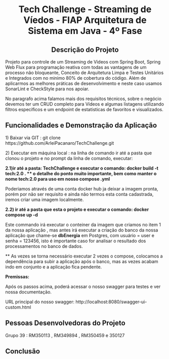 <html>
   <head></head>
   <body >
<h1 align="center"> <strong> Tech Challenge -  Streaming de Víedos - FIAP Arquitetura de Sistema em Java - 4º Fase</strong> </h1>
<p></p>
<p></p>

<h2  align="center"><strong>Descrição do Projeto </strong></h2>
<p></p>

<p>Projeto para controle de um Streaming de Videos com Spring Boot, Spring Web Flux para programação reativa com todas as vantagens de um processo não bloqueante, Conceito de Arquitetura Limpa e Testes Unitários e Integrados com no minimo 80% de cobertura do código. Além de aplicarmos as melhores práticas de desenvolvimento e neste caso usamos SonarLint e CheckStyle para nos apoiar.</p>
<p></p>
<p>No paragrafo acima falamos mais dos requisitos técnicos, sobre o negócio devemos ter um CRUD completo para Vídeos e algumas listagens utilizando filtros especificos e um endpoint de estatisticas de favoritos e visualizados.</p>
<h2><strong>Funcionalidades e Demonstração da Aplicação</strong></h2>
<p></p>
<p> 1) Baixar via GIT : git clone https://github.com/ArleiPacanaro/TechChallenge.git</p> 
<p></p>
<p> 2) Executar em máquina local : na linha de comando ir até a pasta que clonou o projeto e no prompt da linha de comando, executar: 
<p><b> 2.1)ir até a pasta: TechChallenge e  executar o comando: docker build -t tech:2.0 . ** o detalhe do ponto muito importante, bem como manter o nome tech:2.0 para uso em nosso compose .yml</b> </p> 
<p> Poderiamos através de uma conta docker hub ja deixar a imagem pronta, porém por não ser requisito e ainda não termos esta conta cadastrada, iremos criar uma imagem localmente.</p>
<p><b> 2.2)  ir até a pasta que esta o projeto e executar o comando: docker compose up -d </b> </p> 
<p>Este commando irá executar o conteiner da imagem que criamos no item 1 da nossa aplicação , mas antes irá executar a criação do banco da nossa aplicação que chame-se <b>dbEnergia</b>  em Postgres, com usuário = user e senha = 123456, isto é importante caso for analisar o resultado dos processamentos no banco de dados.</p>
<p> ** As vezes se torna necessário executar 2 vezes o compose, colocamos a dependência para subir a  aplicação após o banco, mas as vezes acabam indo em conjunto e a aplicação fica pendente.</p>
<p><b>Premissas: </b></p> 
<p></p>
<p>Após os passos acima, poderá acessar o nosso swagger para testes e ver nossa documentação.</p>
<p>URL principal do nosso swagger: http://localhost:8080/swagger-ui-custom.html</p>

<h2><strong>Pessoas Desenvolvedoras do Projeto</strong></h2>
<p> Grupo 39 : RM350113 , RM349894 , RM350459 e 350127</p>
<p></p>

<h2><strong>Conclusão</strong></h2>
 </body>
</html>
